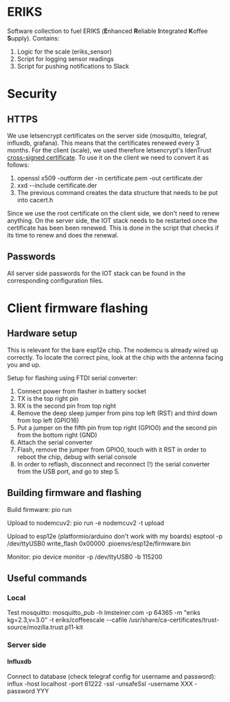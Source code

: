 # ERIKS
Software collection to fuel ERIKS (**E**nhanced **R**eliable **I**ntegrated **K**offee **S**upply).
Contains:
1. Logic for the scale (eriks_sensor)
2. Script for logging sensor readings
3. Script for pushing notifications to Slack

# Security
## HTTPS
We use letsencrypt certificates on the server side (mosquitto, telegraf, influxdb, grafana). This means that the certificates renewed every 3 months. 
For the client (scale), we used therefore letsencrypt's IdenTrust [cross-signed certificate](https://letsencrypt.org/certificates/). To use it on the client we need to convert it as follows:
1. openssl x509 -outform der -in certificate.pem -out certificate.der
2. xxd --include certificate.der
3. The previous command creates the data structure that needs to be put into cacert.h

Since we use the root certificate on the client side, we don't need to renew anything.
On the server side, the IOT stack needs to be restarted once the certificate has been been renewed. This is done in the script that checks if its time to renew and does the renewal.

## Passwords
All server side passwords for the IOT stack can be found in the corresponding configuration files.

# Client firmware flashing
## Hardware setup
This is relevant for the bare esp12e chip. The nodemcu is already wired up correctly.
To locate the correct pins, look at the chip with the antenna facing you and up.

Setup for flashing using FTDI serial converter:
1. Connect power from flasher in battery socket
2. TX is the top right pin
3. RX is the second pin from top right
4. Remove the deep sleep jumper from pins top left (RST) and third down from top left (GPIO16)
5. Put a jumper on the fifth pin from top right (GPIO0) and the second pin from the bottom right (GND)
6. Attach the serial converter
7. Flash, remove the jumper from GPIO0, touch with it RST in order to reboot the chip, debug with serial console
8. In order to reflash, disconnect and reconnect (!) the serial converter from the USB port, and go to step 5.

## Building firmware and flashing
Build firmware:
pio run

Upload to nodemcuv2:
pio run -e nodemcuv2 -t upload

Upload to esp12e (platformio/arduino don't work with my boards)
esptool -p /dev/ttyUSB0 write_flash 0x00000 .pioenvs/esp12e/firmware.bin

Monitor:
pio device monitor -p /dev/ttyUSB0 -b 115200

## Useful commands
### Local
Test mosquitto:
mosquitto_pub -h lmsteiner.com -p 64365 -m "eriks kg=2.3,v=3.0" -t eriks/coffeescale --cafile /usr/share/ca-certificates/trust-source/mozilla.trust.p11-kit 

### Server side
#### Influxdb
Connect to database (check telegraf config for username and password):
influx -host localhost -port 61222 -ssl -unsafeSsl -username XXX -password YYY

